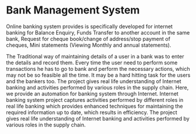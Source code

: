 # Bank Management System
Online banking system provides is specifically developed for internet banking for Balance  Enquiry, Funds Transfer to another account in the same bank, Request for cheque  book/change of address/stop payment of cheques, Mini statements (Viewing Monthly and  annual statements).

The Traditional way of maintaining details of a user in a bank was to enter the details and record  them. Every time the user need to perform some transactions he has to go to bank and perform  the necessary actions, which may not be so feasible all the time. It may be a hard hitting task for  the users and the bankers too. The project gives real life understanding of Internet banking and  activities performed by various roles in the supply chain. Here, we provide an automation for  banking system through Internet. Internet banking system project captures activities performed by different roles in real life banking which provides enhanced techniques  for maintaining the required information up to date, which results in efficiency. The project  gives real life understanding of Internet banking and activities performed by various roles in the  supply chain.
